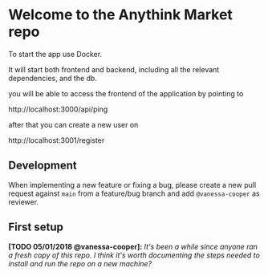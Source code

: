 # Welcome to the Anythink Market repo

To start the app use Docker. 


It will start both frontend and backend, including all the relevant dependencies, and the db.

you will be able to access the frontend of the application by pointing to 

http://localhost:3000/api/ping

after that you can create a new user on 

http://localhost:3001/register

## Development

When implementing a new feature or fixing a bug, please create a new pull request against `main` from a feature/bug branch and add `@vanessa-cooper` as reviewer.

## First setup

**[TODO 05/01/2018 @vanessa-cooper]:** _It's been a while since anyone ran a fresh copy of this repo. I think it's worth documenting the steps needed to install and run the repo on a new machine?_
